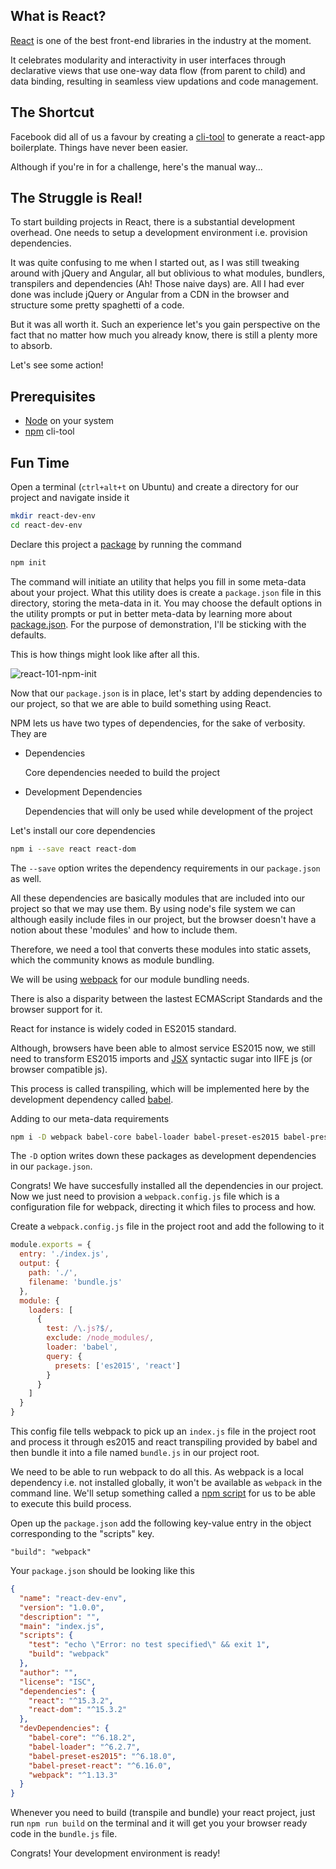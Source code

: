 ## What is React?

[React](https://facebook.github.io/react/) is one of the best front-end libraries in the industry at the moment.

It celebrates modularity and interactivity in user interfaces through declarative views that use one-way data flow (from parent to child) and data binding, resulting in seamless view updations and code management.

## The Shortcut

Facebook did all of us a favour by creating a [cli-tool](https://github.com/facebookincubator/create-react-app) to generate a react-app boilerplate. Things have never been easier.

Although if you're in for a challenge, here's the manual way...

## The Struggle is Real!

To start building projects in React, there is a substantial development overhead. One needs to setup a development environment i.e. provision dependencies.

It was quite confusing to me when I started out, as I was still tweaking around with jQuery and Angular, all but oblivious to what modules, bundlers, transpilers and dependencies (Ah! Those naive days) are. All I had ever done was include jQuery or Angular from a CDN in the browser and structure some pretty spaghetti of a code.

But it was all worth it. Such an experience let's you gain perspective on the fact that no matter how much you already know, there is still a plenty more to absorb.

Let's see some action!

## Prerequisites

* [Node](https://nodejs.org/en/) on your system
* [npm](https://www.npmjs.com/) cli-tool

## Fun Time

Open a terminal (`ctrl+alt+t` on Ubuntu) and create a directory for our project and navigate inside it
```bash
mkdir react-dev-env
cd react-dev-env
```
Declare this project a [package](https://docs.npmjs.com/how-npm-works/packages) by running the command
```bash
npm init
```
The command will initiate an utility that helps you fill in some meta-data about your project. What this utility does is create a `package.json` file in this directory, storing the meta-data in it. You may choose the default options in the utility prompts or put in better meta-data by learning more about [package.json](https://docs.npmjs.com/files/package.json). For the purpose of demonstration, I'll be sticking with the defaults.

This is how things might look like after all this.

![react-101-npm-init](/media/react-101-npm-init.png)

Now that our `package.json` is in place, let's start by adding dependencies to our project, so that we are able to build something using React.

NPM lets us have two types of dependencies, for the sake of verbosity. They are
* Dependencies

  Core dependencies needed to build the project
* Development Dependencies

  Dependencies that will only be used while development of the project

Let's install our core dependencies
```bash
npm i --save react react-dom
```
The `--save` option writes the dependency requirements in our `package.json` as well.

All these dependencies are basically modules that are included into our project so that we may use them. By using node's file system we can although easily include files in our project, but the browser doesn't have a notion about these 'modules' and how to include them.

Therefore, we need a tool that converts these modules into static assets, which the community knows as module bundling.

We will be using [webpack](https://webpack.github.io/docs/what-is-webpack.html) for our module bundling needs.

There is also a disparity between the lastest ECMAScript Standards and the browser support for it.

React for instance is widely coded in ES2015 standard.

Although, browsers have been able to almost service ES2015 now, we still need to transform ES2015 imports and [JSX](https://facebook.github.io/react/docs/jsx-in-depth.html) syntactic sugar into IIFE js (or browser compatible js).

This process is called transpiling, which will be implemented here by the development dependency called [babel](https://babeljs.io/).

Adding to our meta-data requirements
```bash
npm i -D webpack babel-core babel-loader babel-preset-es2015 babel-preset-react
```
The `-D` option writes down these packages as development dependencies in our `package.json`.

Congrats! We have succesfully installed all the dependencies in our project. Now we just need to provision a `webpack.config.js` file which is a configuration file for webpack, directing it which files to process and how.

Create a `webpack.config.js` file in the project root and add the following to it
```js
module.exports = {
  entry: './index.js',
  output: {
    path: './',
    filename: 'bundle.js'
  },
  module: {
    loaders: [
      {
        test: /\.js?$/,
        exclude: /node_modules/,
        loader: 'babel',
        query: {
          presets: ['es2015', 'react']
        }
      }
    ]
  }
}
```
This config file tells webpack to pick up an `index.js` file in the project root and process it through es2015 and react transpiling provided by babel and then bundle it into a file named `bundle.js` in our project root.

We need to be able to run webpack to do all this. As webpack is a local dependency i.e. not installed globally, it won't be available as `webpack` in the command line. We'll setup something called a [npm script](https://docs.npmjs.com/misc/scripts) for us to be able to execute this build process.

Open up the `package.json` add the following key-value entry in the object corresponding to the "scripts" key.
```vim
"build": "webpack"
```
Your `package.json` should be looking like this
```json
{
  "name": "react-dev-env",
  "version": "1.0.0",
  "description": "",
  "main": "index.js",
  "scripts": {
    "test": "echo \"Error: no test specified\" && exit 1",
    "build": "webpack"
  },
  "author": "",
  "license": "ISC",
  "dependencies": {
    "react": "^15.3.2",
    "react-dom": "^15.3.2"
  },
  "devDependencies": {
    "babel-core": "^6.18.2",
    "babel-loader": "^6.2.7",
    "babel-preset-es2015": "^6.18.0",
    "babel-preset-react": "^6.16.0",
    "webpack": "^1.13.3"
  }
}
```

Whenever you need to build (transpile and bundle) your react project, just run `npm run build` on the terminal and it will get you your browser ready code in the `bundle.js` file.

Congrats! Your development environment is ready!
